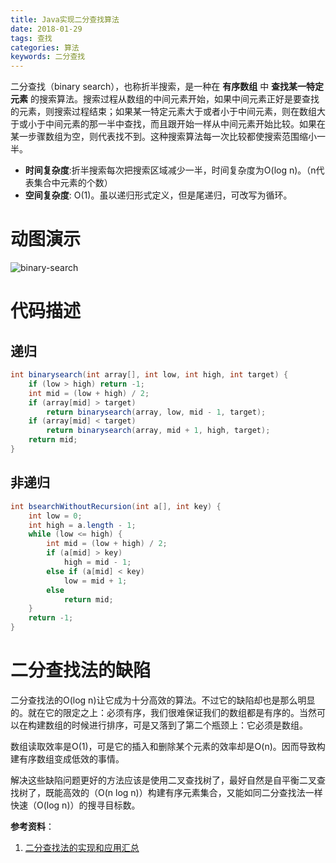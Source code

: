 ```yaml
---
title: Java实现二分查找算法
date: 2018-01-29
tags: 查找
categories: 算法
keywords: 二分查找
---
```



二分查找（binary search），也称折半搜索，是一种在 **有序数组** 中 **查找某一特定元素** 的搜索算法。搜索过程从数组的中间元素开始，如果中间元素正好是要查找的元素，则搜索过程结束；如果某一特定元素大于或者小于中间元素，则在数组大于或小于中间元素的那一半中查找，而且跟开始一样从中间元素开始比较。如果在某一步骤数组为空，则代表找不到。这种搜索算法每一次比较都使搜索范围缩小一半。

- **时间复杂度**:折半搜索每次把搜索区域减少一半，时间复杂度为O(log n)。（n代表集合中元素的个数）
- **空间复杂度**: O(1)。虽以递归形式定义，但是尾递归，可改写为循环。

<!-- more -->

# 动图演示

![binary-search](https://images.morethink.cn/binary-search.gif "二分查找")

# 代码描述

## 递归

```java
int binarysearch(int array[], int low, int high, int target) {
    if (low > high) return -1;
    int mid = (low + high) / 2;
    if (array[mid] > target)
        return binarysearch(array, low, mid - 1, target);
    if (array[mid] < target)
        return binarysearch(array, mid + 1, high, target);
    return mid;
}
```

## 非递归

```java
int bsearchWithoutRecursion(int a[], int key) {
    int low = 0;
    int high = a.length - 1;
    while (low <= high) {
        int mid = (low + high) / 2;
        if (a[mid] > key)
            high = mid - 1;
        else if (a[mid] < key)
            low = mid + 1;
        else
            return mid;
    }
    return -1;
}
```

# 二分查找法的缺陷

二分查找法的O(log n)让它成为十分高效的算法。不过它的缺陷却也是那么明显的。就在它的限定之上：必须有序，我们很难保证我们的数组都是有序的。当然可以在构建数组的时候进行排序，可是又落到了第二个瓶颈上：它必须是数组。

数组读取效率是O(1)，可是它的插入和删除某个元素的效率却是O(n)。因而导致构建有序数组变成低效的事情。

解决这些缺陷问题更好的方法应该是使用二叉查找树了，最好自然是自平衡二叉查找树了，既能高效的（O(n log n)）构建有序元素集合，又能如同二分查找法一样快速（O(log n)）的搜寻目标数。


**参考资料**：
1. [二分查找法的实现和应用汇总](http://www.cnblogs.com/ider/archive/2012/04/01/binary_search.html)
